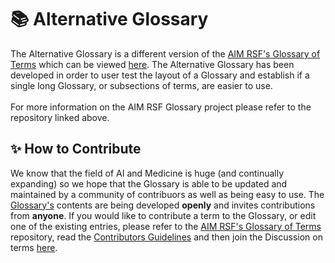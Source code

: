 # :books: Alternative Glossary

The Alternative Glossary is a different version of the [AIM RSF's Glossary of Terms](https://github.com/aim-rsf/Glossary-of-Terms) 
which can be viewed [here](https://aim-rsf.github.io/Glossary-of-Terms/). The Alternative Glossary has been developed in order to 
user test the layout of a Glossary and establish if a single long Glossary, or subsections of terms, are easier to use. </br>
</br>
For more information on the AIM RSF Glossary project please refer to the repository linked above. 

## :sparkles: How to Contribute

We know that the field of AI and Medicine is huge (and continually expanding) so we hope that the Glossary is able to be updated 
and maintained by a community of contribuors as well as being easy to use. 
The [Glossary's](https://aim-rsf.github.io/Glossary-of-Terms/) contents are being developed **openly** and invites contributions 
from **anyone**. If you would like to contribute a term to the Glossary, or edit one of the existing entries, please refer to the 
[AIM RSF's Glossary of Terms](https://github.com/aim-rsf/Glossary-of-Terms) repository, read the 
[Contributors Guidelines](https://github.com/aim-rsf/Glossary-of-Terms/blob/main/docs/contributing.md) and then join the Discussion 
on terms [here](https://github.com/aim-rsf/Glossary-of-Terms/discussions/3). 

